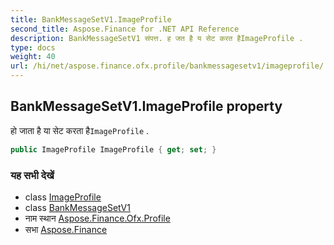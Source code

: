 ```yaml
---
title: BankMessageSetV1.ImageProfile
second_title: Aspose.Finance for .NET API Reference
description: BankMessageSetV1 संपत्त. ह जत है य सेट करत हैImageProfile .
type: docs
weight: 40
url: /hi/net/aspose.finance.ofx.profile/bankmessagesetv1/imageprofile/
---
```

## BankMessageSetV1.ImageProfile property

हो जाता है या सेट करता है`ImageProfile` .

```csharp
public ImageProfile ImageProfile { get; set; }
```

### यह सभी देखें

* class [ImageProfile](../../imageprofile/)
* class [BankMessageSetV1](../)
* नाम स्थान [Aspose.Finance.Ofx.Profile](../../bankmessagesetv1/)
* सभा [Aspose.Finance](../../../)


